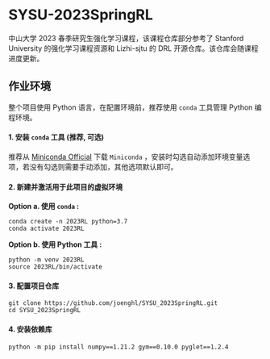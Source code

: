 # SYSU-2023SpringRL

中山大学 2023 春季研究生强化学习课程，该课程仓库部分参考了 Stanford University 的强化学习课程资源和 Lizhi-sjtu 的 DRL 开源仓库。该仓库会随课程进度更新。

## 作业环境

整个项目使用 Python 语言，在配置环境前，推荐使用 `conda` 工具管理 Python 编程环境。

#### 1. 安装 `conda` 工具 (推荐, 可选)

推荐从 [Miniconda Official](https://docs.conda.io/en/latest/miniconda.html) 下载 `Miniconda` ，安装时勾选自动添加环境变量选项，若没有勾选则需要手动添加，其他选项默认即可。

#### 2. 新建并激活用于此项目的虚拟环境 

**Option a. 使用 `conda` :**

```shell
conda create -n 2023RL python=3.7
conda activate 2023RL
```

**Option b. 使用 Python 工具 :**

```shell
python -m venv 2023RL
source 2023RL/bin/activate
```

#### 3. 配置项目仓库

```shell
git clone https://github.com/joenghl/SYSU_2023SpringRL.git
cd SYSU_2023SpringRL
```

#### 4. 安装依赖库

```shell
python -m pip install numpy==1.21.2 gym==0.10.0 pyglet==1.2.4
```

